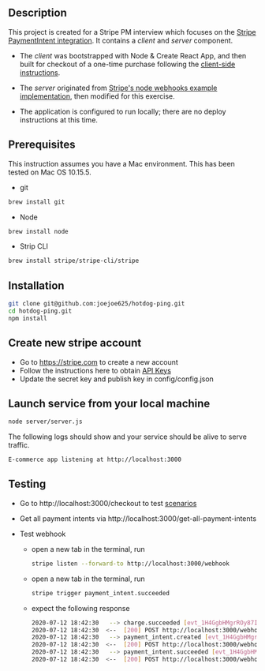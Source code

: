 ## Description

This project is created for a Stripe PM interview which focuses on the [Stripe PaymentIntent integration](https://stripe.com/docs/payments/accept-a-payment#web). It contains a _client_ and _server_ component.

* The _client_ was bootstrapped with Node & Create React App, and then built for checkout of a one-time purchase following the [client-side instructions](https://stripe.com/docs/payments/accept-a-payment#web).

* The _server_ originated from [Stripe's node webhooks example implementation](https://github.com/stripe-samples/accept-a-card-payment), then modified for this exercise.

* The application is configured to run locally; there are no deploy instructions at this time.


## Prerequisites
This instruction assumes you have a Mac environment. This has been tested on Mac OS 10.15.5.


* git 
```bash
brew install git
```

* Node
```bash
brew install node
```

* Strip CLI
```bash
brew install stripe/stripe-cli/stripe
```

## Installation

```bash
git clone git@github.com:joejoe625/hotdog-ping.git
cd hotdog-ping.git
npm install
```

## Create new stripe account
* Go to https://stripe.com to create a new account
* Follow the instructions here to obtain [API Keys](https://stripe.com/docs/development#api-keys)
* Update the secret key and publish key in config/config.json

## Launch service from your local machine

```bash
node server/server.js
``` 

The following logs should show and your service should be alive to serve traffic.
```bash
E-commerce app listening at http://localhost:3000
```

## Testing
* Go to http://localhost:3000/checkout to test [scenarios](https://stripe.com/docs/payments/accept-a-payment#web-test-integration)


* Get all payment intents via 
http://localhost:3000/get-all-payment-intents


* Test webhook 
	- open a new tab in the terminal, run
		```bash
		stripe listen --forward-to http://localhost:3000/webhook
		``` 
	- open a new tab in the terminal, run
		```bash
		stripe trigger payment_intent.succeeded
		```
	- expect the following response
		```bash
		2020-07-12 18:42:30   --> charge.succeeded [evt_1H4GgbHMgrROy87IukxbEp4G]
		2020-07-12 18:42:30  <--  [200] POST http://localhost:3000/webhook [evt_1H4GgbHMgrROy87IukxbEp4G]
		2020-07-12 18:42:30   --> payment_intent.created [evt_1H4GgbHMgrROy87IOkAXpLRj]
		2020-07-12 18:42:30  <--  [200] POST http://localhost:3000/webhook [evt_1H4GgbHMgrROy87IOkAXpLRj]
		2020-07-12 18:42:30   --> payment_intent.succeeded [evt_1H4GgbHMgrROy87IPZdmAukS]
		2020-07-12 18:42:30  <--  [200] POST http://localhost:3000/webhook [evt_1H4GgbHMgrROy87IPZdmAukS]
		```


